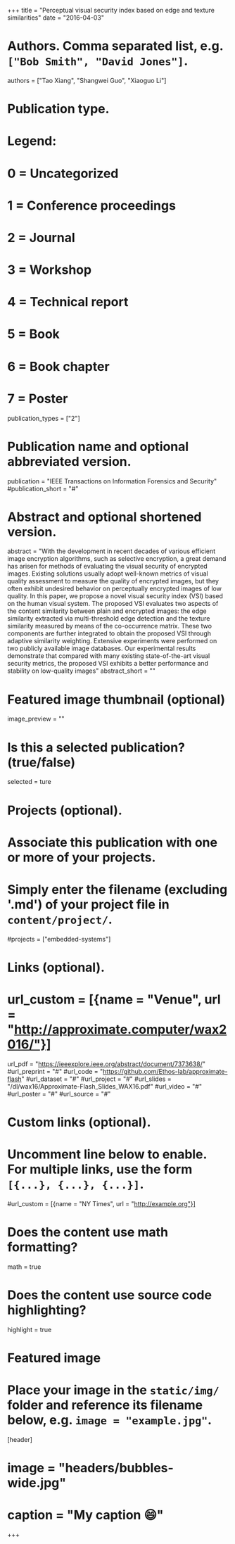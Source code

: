 +++
title = "Perceptual visual security index based on edge and texture similarities"
date = "2016-04-03"

# Authors. Comma separated list, e.g. `["Bob Smith", "David Jones"]`.
authors = ["Tao Xiang", "Shangwei Guo", "Xiaoguo Li"]

# Publication type.
# Legend:
# 0 = Uncategorized
# 1 = Conference proceedings
# 2 = Journal
# 3 = Workshop
# 4 = Technical report
# 5 = Book
# 6 = Book chapter
# 7 = Poster
publication_types = ["2"]

# Publication name and optional abbreviated version.
publication = "IEEE Transactions on Information Forensics and Security"
#publication_short = "#"

# Abstract and optional shortened version.
abstract = "With the development in recent decades of various efficient image encryption algorithms, such as selective encryption, a great demand has arisen for methods of evaluating the visual security of encrypted images. Existing solutions usually adopt well-known metrics of visual quality assessment to measure the quality of encrypted images, but they often exhibit undesired behavior on perceptually encrypted images of low quality. In this paper, we propose a novel visual security index (VSI) based on the human visual system. The proposed VSI evaluates two aspects of the content similarity between plain and encrypted images: the edge similarity extracted via multi-threshold edge detection and the texture similarity measured by means of the co-occurrence matrix. These two components are further integrated to obtain the proposed VSI through adaptive similarity weighting. Extensive experiments were performed on two publicly available image databases. Our experimental results demonstrate that compared with many existing state-of-the-art visual security metrics, the proposed VSI exhibits a better performance and stability on low-quality images"
abstract_short = ""

# Featured image thumbnail (optional)
image_preview = ""

# Is this a selected publication? (true/false)
selected = ture

# Projects (optional).
#   Associate this publication with one or more of your projects.
#   Simply enter the filename (excluding '.md') of your project file in `content/project/`.
#projects = ["embedded-systems"]

# Links (optional).
# url_custom = [{name = "Venue", url = "http://approximate.computer/wax2016/"}]
url_pdf = "https://ieeexplore.ieee.org/abstract/document/7373638/"
#url_preprint = "#"
#url_code = "https://github.com/Ethos-lab/approximate-flash"
#url_dataset = "#"
#url_project = "#"
#url_slides = "/dl/wax16/Approximate-Flash_Slides_WAX16.pdf"
#url_video = "#"
#url_poster = "#"
#url_source = "#"


# Custom links (optional).
#   Uncomment line below to enable. For multiple links, use the form `[{...}, {...}, {...}]`.
#url_custom = [{name = "NY Times", url = "http://example.org"}]

# Does the content use math formatting?
math = true

# Does the content use source code highlighting?
highlight = true

# Featured image
# Place your image in the `static/img/` folder and reference its filename below, e.g. `image = "example.jpg"`.
[header]
# image = "headers/bubbles-wide.jpg"
# caption = "My caption :smile:"

+++
